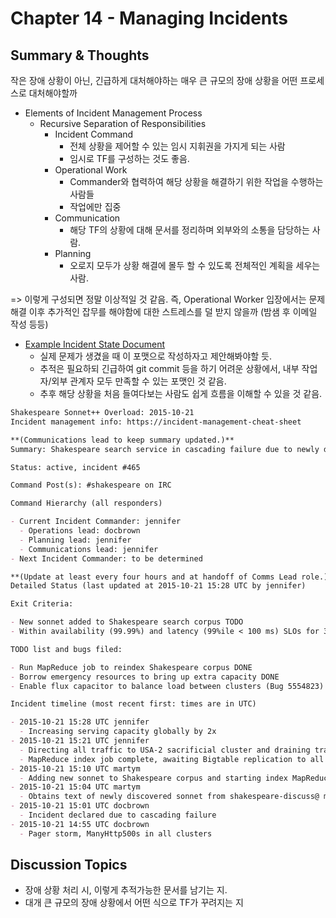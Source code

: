 # Chapter 14 - Managing Incidents

## Summary & Thoughts

작은 장애 상황이 아닌, 긴급하게 대처해야하는 매우 큰 규모의 장애 상황을 어떤 프로세스로 대처해야할까

- Elements of Incident Management Process
  - Recursive Separation of Responsibilities
    - Incident Command
      - 전체 상황을 제어할 수 있는 임시 지휘권을 가지게 되는 사람
      - 임시로 TF를 구성하는 것도 좋음.
    - Operational Work
      - Commander와 협력하여 해당 상황을 해결하기 위한 작업을 수행하는 사람들
      - 작업에만 집중
    - Communication
      - 해당 TF의 상황에 대해 문서를 정리하며 외부와의 소통을 담당하는 사람.
    - Planning
      - 오로지 모두가 상황 해결에 몰두 할 수 있도록 전체적인 계획을 세우는 사람.

=> 이렇게 구성되면 정말 이상적일 것 같음. 즉, Operational Worker 입장에서는 문제 해결 이후 추가적인 잡무를 해야함에 대한 스트레스를 덜 받지 않을까 (밤샘 후 이메일 작성 등등)

- [Example Incident State Document](https://sre.google/sre-book/incident-document/)
  - 실제 문제가 생겼을 때 이 포맷으로 작성하자고 제안해봐야할 듯.
  - 추적은 필요하되 긴급하여 git commit 등을 하기 어려운 상황에서, 내부 작업자/외부 관계자 모두 만족할 수 있는 포맷인 것 같음.
  - 추후 해당 상황을 처음 들여다보는 사람도 쉽게 흐름을 이해할 수 있을 것 같음.

```markdown
Shakespeare Sonnet++ Overload: 2015-10-21
Incident management info: https://incident-management-cheat-sheet

**(Communications lead to keep summary updated.)**
Summary: Shakespeare search service in cascading failure due to newly discovered sonnet not in search index.

Status: active, incident #465

Command Post(s): #shakespeare on IRC

Command Hierarchy (all responders)

- Current Incident Commander: jennifer
  - Operations lead: docbrown
  - Planning lead: jennifer
  - Communications lead: jennifer
- Next Incident Commander: to be determined

**(Update at least every four hours and at handoff of Comms Lead role.)**
Detailed Status (last updated at 2015-10-21 15:28 UTC by jennifer)

Exit Criteria:

- New sonnet added to Shakespeare search corpus TODO
- Within availability (99.99%) and latency (99%ile < 100 ms) SLOs for 30+ minutes TODO

TODO list and bugs filed:

- Run MapReduce job to reindex Shakespeare corpus DONE
- Borrow emergency resources to bring up extra capacity DONE
- Enable flux capacitor to balance load between clusters (Bug 5554823) TODO

Incident timeline (most recent first: times are in UTC)

- 2015-10-21 15:28 UTC jennifer
  - Increasing serving capacity globally by 2x
- 2015-10-21 15:21 UTC jennifer
  - Directing all traffic to USA-2 sacrificial cluster and draining traffic from other clusters so they can recover from cascading failure while spinning up more tasks
  - MapReduce index job complete, awaiting Bigtable replication to all clusters
- 2015-10-21 15:10 UTC martym
  - Adding new sonnet to Shakespeare corpus and starting index MapReduce
- 2015-10-21 15:04 UTC martym
  - Obtains text of newly discovered sonnet from shakespeare-discuss@ mailing list
- 2015-10-21 15:01 UTC docbrown
  - Incident declared due to cascading failure
- 2015-10-21 14:55 UTC docbrown
  - Pager storm, ManyHttp500s in all clusters
```

## Discussion Topics

- 장애 상황 처리 시, 이렇게 추적가능한 문서를 남기는 지.
- 대개 큰 규모의 장애 상황에서 어떤 식으로 TF가 꾸려지는 지
